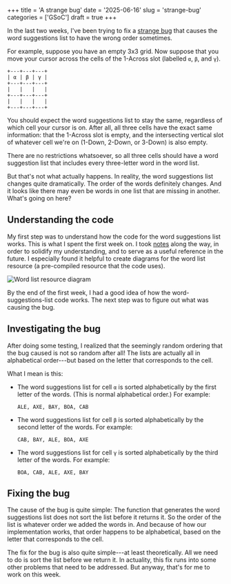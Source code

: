 +++
title      = 'A strange bug'
date       = '2025-06-16'
slug       = 'strange-bug'
categories = ['GSoC']
draft      = true
+++


In the last two weeks, I've been trying to fix a [strange bug](https://gitlab.gnome.org/jrb/crosswords/-/issues/269) that causes the word suggestions list to have the wrong order sometimes.

For example, suppose you have an empty 3x3 grid. Now suppose that you move your cursor across the cells of the 1-Across slot (labelled `α`, `β`, and `γ`). 
```
+---+---+---+
| α | β | γ |
+---+---+---+
|   |   |   |
+---+---+---+
|   |   |   |
+---+---+---+
```

You should expect the word suggestions list to stay the same, regardless of which cell your cursor is on. After all, all three cells have the exact same information: that the 1-Across slot is empty, and the intersecting vertical slot of whatever cell we're on (1-Down, 2-Down, or 3-Down) is also empty.

There are no restrictions whatsoever, so all three cells should have a word suggestion list that includes every three-letter word in the word list.

But that's not what actually happens. In reality, the word suggestions list changes quite dramatically. The order of the words definitely changes. And it looks like there may even be words in one list that are missing in another. What's going on here?


## Understanding the code

My first step was to understand how the code for the word suggestions list works. This is what I spent the first week on. I took [notes](https://pad.gnome.org/s/R5IvXtNwS#Intersection-code-notes) along the way, in order to solidify my understanding, and to serve as a useful reference in the future. I especially found it helpful to create diagrams for the word list resource (a pre-compiled resource that the code uses).

![Word list resource diagram](https://victorma.ca/posts/strange-bug/diagram.png)

By the end of the first week, I had a good idea of how the word-suggestions-list code works. The next step was to figure out what was causing the bug.


## Investigating the bug

After doing some testing, I realized that the seemingly random ordering that the bug caused is not so random after all! The lists are actually all in alphabetical order---but based on the letter that corresponds to the cell.

What I mean is this:
* The word suggestions list for cell `α` is sorted alphabetically by the first letter of the words. (This is normal alphabetical order.) For example:
  ```
  ALE, AXE, BAY, BOA, CAB
  ```
* The word suggestions list for cell `β` is sorted alphabetically by the second letter of the words. For example:
  ```
  CAB, BAY, ALE, BOA, AXE
  ```
* The word suggestions list for cell `γ` is sorted alphabetically by the third letter of the words. For example:
  ```
  BOA, CAB, ALE, AXE, BAY
  ```


## Fixing the bug

The cause of the bug is quite simple: The function that generates the word suggestions list does not sort the list before it returns it. So the order of the list is whatever order we added the words in. And because of how our implementation works, that order happens to be alphabetical, based on the letter that corresponds to the cell.

The fix for the bug is also quite simple---at least theoretically. All we need to do is sort the list before we return it. In actuality, this fix runs into some other problems that need to be addressed. But anyway, that's for me to work on this week.